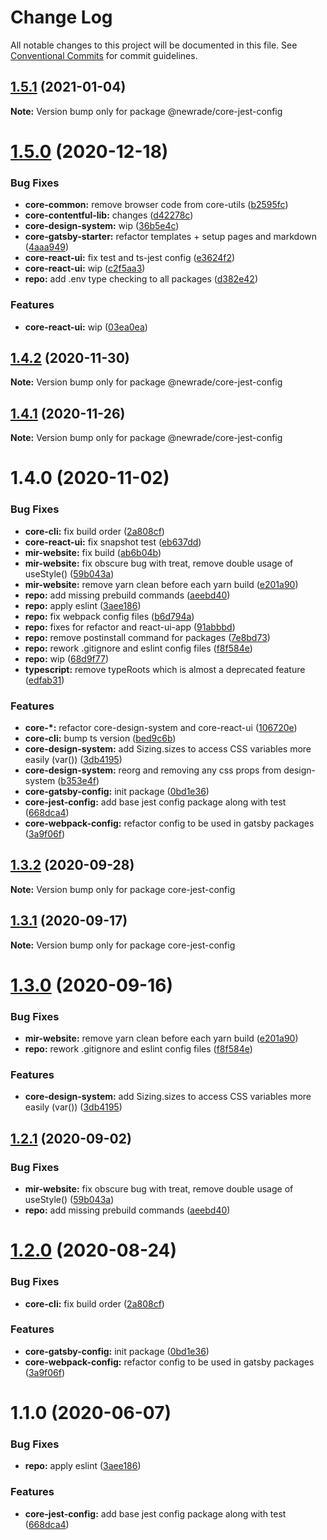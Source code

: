 # Change Log

All notable changes to this project will be documented in this file.
See [Conventional Commits](https://conventionalcommits.org) for commit guidelines.

## [1.5.1](https://github.com/newrade/newrade-core/tree/master/packages/core-yo-generator/compare/@newrade/core-jest-config@1.5.0...@newrade/core-jest-config@1.5.1) (2021-01-04)

**Note:** Version bump only for package @newrade/core-jest-config

# [1.5.0](https://github.com/newrade/newrade-core/tree/master/packages/core-yo-generator/compare/@newrade/core-jest-config@1.4.2...@newrade/core-jest-config@1.5.0) (2020-12-18)

### Bug Fixes

- **core-common:** remove browser code from core-utils ([b2595fc](https://github.com/newrade/newrade-core/tree/master/packages/core-yo-generator/commit/b2595fcc496d8876b0f658592a66659840d1ec92))
- **core-contentful-lib:** changes ([d42278c](https://github.com/newrade/newrade-core/tree/master/packages/core-yo-generator/commit/d42278c313ec5ca24a450536f7dc9b624a6d2fc1))
- **core-design-system:** wip ([36b5e4c](https://github.com/newrade/newrade-core/tree/master/packages/core-yo-generator/commit/36b5e4cb0bbc348a862cc396e74c76aa1a388356))
- **core-gatsby-starter:** refactor templates + setup pages and markdown ([4aaa949](https://github.com/newrade/newrade-core/tree/master/packages/core-yo-generator/commit/4aaa949750c94a939b35767f2bd3fb20b8fb2614))
- **core-react-ui:** fix test and ts-jest config ([e3624f2](https://github.com/newrade/newrade-core/tree/master/packages/core-yo-generator/commit/e3624f2929c437fb49ed5eec0c580171308a29aa))
- **core-react-ui:** wip ([c2f5aa3](https://github.com/newrade/newrade-core/tree/master/packages/core-yo-generator/commit/c2f5aa388845dd6b99e065a26aaf0707fb2711b1))
- **repo:** add .env type checking to all packages ([d382e42](https://github.com/newrade/newrade-core/tree/master/packages/core-yo-generator/commit/d382e42e2dcfbff0b635b4aa1f2c04e56deda4d7))

### Features

- **core-react-ui:** wip ([03ea0ea](https://github.com/newrade/newrade-core/tree/master/packages/core-yo-generator/commit/03ea0eac2447243b30e168a4ab689e431abcb9dd))

## [1.4.2](https://github.com/newrade/newrade-core/tree/master/packages/core-yo-generator/compare/@newrade/core-jest-config@1.4.1...@newrade/core-jest-config@1.4.2) (2020-11-30)

**Note:** Version bump only for package @newrade/core-jest-config

## [1.4.1](https://github.com/newrade/newrade-core/tree/master/packages/core-yo-generator/compare/@newrade/core-jest-config@1.4.0...@newrade/core-jest-config@1.4.1) (2020-11-26)

**Note:** Version bump only for package @newrade/core-jest-config

# 1.4.0 (2020-11-02)

### Bug Fixes

- **core-cli:** fix build order ([2a808cf](https://github.com/newrade/newrade-core/tree/master/packages/core-yo-generator/commit/2a808cff54bf9eb5af44a4cf7153eb43211069c6))
- **core-react-ui:** fix snapshot test ([eb637dd](https://github.com/newrade/newrade-core/tree/master/packages/core-yo-generator/commit/eb637dd635943e09ffd5cf25ecf13bf548038752))
- **mir-website:** fix build ([ab6b04b](https://github.com/newrade/newrade-core/tree/master/packages/core-yo-generator/commit/ab6b04b26868fa94741c9a28de7c9ff0b1981ec4))
- **mir-website:** fix obscure bug with treat, remove double usage of useStyle() ([59b043a](https://github.com/newrade/newrade-core/tree/master/packages/core-yo-generator/commit/59b043a8163318a32ea28c5b280d446ab7d291ab))
- **mir-website:** remove yarn clean before each yarn build ([e201a90](https://github.com/newrade/newrade-core/tree/master/packages/core-yo-generator/commit/e201a90373e98a1efd21f26e977a479e755f5c07))
- **repo:** add missing prebuild commands ([aeebd40](https://github.com/newrade/newrade-core/tree/master/packages/core-yo-generator/commit/aeebd4009243fbbd1ce1473a31dcb26299b41121))
- **repo:** apply eslint ([3aee186](https://github.com/newrade/newrade-core/tree/master/packages/core-yo-generator/commit/3aee186dc3fb60867c640287a9a08297eef5eefd))
- **repo:** fix webpack config files ([b6d794a](https://github.com/newrade/newrade-core/tree/master/packages/core-yo-generator/commit/b6d794a6e2db73b7033f109e179e91147c87f881))
- **repo:** fixes for refactor and react-ui-app ([91abbbd](https://github.com/newrade/newrade-core/tree/master/packages/core-yo-generator/commit/91abbbd1ee9fd658b3e02c016313292e88f19af0))
- **repo:** remove postinstall command for packages ([7e8bd73](https://github.com/newrade/newrade-core/tree/master/packages/core-yo-generator/commit/7e8bd73bcec5877233de0770becf757d8cb7787a))
- **repo:** rework .gitignore and eslint config files ([f8f584e](https://github.com/newrade/newrade-core/tree/master/packages/core-yo-generator/commit/f8f584e5fbdcfa87e79a2b3d53780e40b51ea8c0))
- **repo:** wip ([68d9f77](https://github.com/newrade/newrade-core/tree/master/packages/core-yo-generator/commit/68d9f77225d5b7eae54f195f34a206f8b9f0e3ac))
- **typescript:** remove typeRoots which is almost a deprecated feature ([edfab31](https://github.com/newrade/newrade-core/tree/master/packages/core-yo-generator/commit/edfab31f34f518881c56fea74aa83331957ddcaf))

### Features

- **core-\*:** refactor core-design-system and core-react-ui ([106720e](https://github.com/newrade/newrade-core/tree/master/packages/core-yo-generator/commit/106720e4214f6491beac76c23977f5d52c1cd058))
- **core-cli:** bump ts version ([bed9c6b](https://github.com/newrade/newrade-core/tree/master/packages/core-yo-generator/commit/bed9c6b049879f9f10e35b000cf3640d34f447d3))
- **core-design-system:** add Sizing.sizes to access CSS variables more easily (var()) ([3db4195](https://github.com/newrade/newrade-core/tree/master/packages/core-yo-generator/commit/3db41956b5a91b05f0f2651472a0cbbd4dd826cc))
- **core-design-system:** reorg and removing any css props from design-system ([b353e4f](https://github.com/newrade/newrade-core/tree/master/packages/core-yo-generator/commit/b353e4f47107dc3b1e4ff363b600033655acd044))
- **core-gatsby-config:** init package ([0bd1e36](https://github.com/newrade/newrade-core/tree/master/packages/core-yo-generator/commit/0bd1e368093067c80011e8f9d9e0ecd295dc2766))
- **core-jest-config:** add base jest config package along with test ([668dca4](https://github.com/newrade/newrade-core/tree/master/packages/core-yo-generator/commit/668dca4388008d859e7c2f7c02b9457cae481ee5))
- **core-webpack-config:** refactor config to be used in gatsby packages ([3a9f06f](https://github.com/newrade/newrade-core/tree/master/packages/core-yo-generator/commit/3a9f06fa246ab8b5b2b595295f02aaac5b2da86e))

## [1.3.2](https://github.com/newrade/newrade-core/tree/master/packages/core-yo-generator/compare/core-jest-config@1.3.1...core-jest-config@1.3.2) (2020-09-28)

**Note:** Version bump only for package core-jest-config

## [1.3.1](https://github.com/newrade/newrade-core/tree/master/packages/core-yo-generator/compare/core-jest-config@1.3.0...core-jest-config@1.3.1) (2020-09-17)

**Note:** Version bump only for package core-jest-config

# [1.3.0](https://github.com/newrade/newrade-core/tree/master/packages/core-yo-generator/compare/core-jest-config@1.2.1...core-jest-config@1.3.0) (2020-09-16)

### Bug Fixes

- **mir-website:** remove yarn clean before each yarn build ([e201a90](https://github.com/newrade/newrade-core/tree/master/packages/core-yo-generator/commit/e201a90373e98a1efd21f26e977a479e755f5c07))
- **repo:** rework .gitignore and eslint config files ([f8f584e](https://github.com/newrade/newrade-core/tree/master/packages/core-yo-generator/commit/f8f584e5fbdcfa87e79a2b3d53780e40b51ea8c0))

### Features

- **core-design-system:** add Sizing.sizes to access CSS variables more easily (var()) ([3db4195](https://github.com/newrade/newrade-core/tree/master/packages/core-yo-generator/commit/3db41956b5a91b05f0f2651472a0cbbd4dd826cc))

## [1.2.1](https://github.com/newrade/newrade-core/tree/master/packages/core-yo-generator/compare/core-jest-config@1.2.0...core-jest-config@1.2.1) (2020-09-02)

### Bug Fixes

- **mir-website:** fix obscure bug with treat, remove double usage of useStyle() ([59b043a](https://github.com/newrade/newrade-core/tree/master/packages/core-yo-generator/commit/59b043a8163318a32ea28c5b280d446ab7d291ab))
- **repo:** add missing prebuild commands ([aeebd40](https://github.com/newrade/newrade-core/tree/master/packages/core-yo-generator/commit/aeebd4009243fbbd1ce1473a31dcb26299b41121))

# [1.2.0](https://github.com/newrade/newrade-core/tree/master/packages/core-yo-generator/compare/core-jest-config@1.1.0...core-jest-config@1.2.0) (2020-08-24)

### Bug Fixes

- **core-cli:** fix build order ([2a808cf](https://github.com/newrade/newrade-core/tree/master/packages/core-yo-generator/commit/2a808cff54bf9eb5af44a4cf7153eb43211069c6))

### Features

- **core-gatsby-config:** init package ([0bd1e36](https://github.com/newrade/newrade-core/tree/master/packages/core-yo-generator/commit/0bd1e368093067c80011e8f9d9e0ecd295dc2766))
- **core-webpack-config:** refactor config to be used in gatsby packages ([3a9f06f](https://github.com/newrade/newrade-core/tree/master/packages/core-yo-generator/commit/3a9f06fa246ab8b5b2b595295f02aaac5b2da86e))

# 1.1.0 (2020-06-07)

### Bug Fixes

- **repo:** apply eslint ([3aee186](https://github.com/newrade/newrade-core/tree/master/packages/core-yo-generator/commit/3aee186dc3fb60867c640287a9a08297eef5eefd))

### Features

- **core-jest-config:** add base jest config package along with test ([668dca4](https://github.com/newrade/newrade-core/tree/master/packages/core-yo-generator/commit/668dca4388008d859e7c2f7c02b9457cae481ee5))

